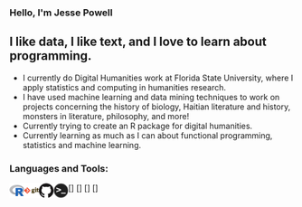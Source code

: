 ### Hello, I'm Jesse Powell

## I like data, I like text, and I love to learn about programming.
- I currently do Digital Humanities work at Florida State University, where I apply statistics and computing in humanities research.
- I have used machine learning and data mining techniques to work on projects concerning the history of biology, Haitian literature and history, monsters in literature, philosophy, and more!
- Currently trying to create an R package for digital humanities.
- Currently learning as much as I can about functional programming, statistics and machine learning.

### Languages and Tools:

[<img align="left" alt="R" width="26px" src="https://raw.githubusercontent.com/github/explore/80688e429a7d4ef2fca1e82350fe8e3517d3494d/topics/r/r.png" />]
[<img align="left" alt="Git" width="26px" src="https://raw.githubusercontent.com/github/explore/80688e429a7d4ef2fca1e82350fe8e3517d3494d/topics/git/git.png" />]
[<img align="left" alt="GitHub" width="26px" src="https://raw.githubusercontent.com/github/explore/78df643247d429f6cc873026c0622819ad797942/topics/github/github.png" />]
[<img align="left" alt="Terminal" width="26px" src="https://raw.githubusercontent.com/github/explore/80688e429a7d4ef2fca1e82350fe8e3517d3494d/topics/terminal/terminal.png" />]
